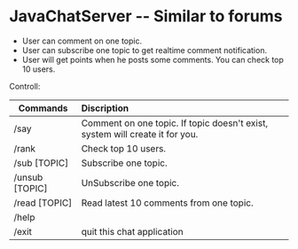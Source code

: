 # JavaChatServer -- Similar to forums

* User can comment on one topic.
* User can subscribe one topic to get realtime comment notification.
* User will get points when he posts some comments. You can check top 10 users.

Controll:

| Commands      | Discription      |
| ------------- |:-------------|
| /say       | Comment on one topic. If topic doesn't exist, system will create it for you. |
| /rank       | Check top 10 users. |
| /sub   [TOPIC]      | Subscribe one topic.      |
| /unsub [TOPIC] | UnSubscribe one topic.      |
| /read  [TOPIC]  | Read latest 10 comments from one topic.      |
| /help |     |
| /exit | quit this chat application      |
